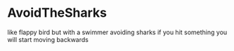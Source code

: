 # AvoidTheSharks
like flappy bird but with a swimmer avoiding sharks
if you hit something you will start moving backwards 
